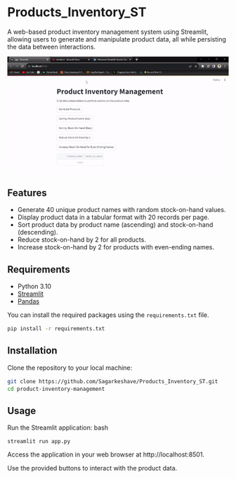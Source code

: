 # Products_Inventory_ST

A web-based product inventory management system using Streamlit, allowing users to generate and manipulate product data, all while persisting the data between interactions.

![Demo](https://github.com/Sagarkeshave/Products_Inventory_ST/blob/main/demo/ezgif.com-video-to-gif%20(3).gif)


## Features

- Generate 40 unique product names with random stock-on-hand values.
- Display product data in a tabular format with 20 records per page.
- Sort product data by product name (ascending) and stock-on-hand (descending).
- Reduce stock-on-hand by 2 for all products.
- Increase stock-on-hand by 2 for products with even-ending names.

## Requirements

- Python 3.10
- [Streamlit](https://streamlit.io/)
- [Pandas](https://pandas.pydata.org/)

You can install the required packages using the `requirements.txt` file.

```bash
pip install -r requirements.txt
```

## Installation
Clone the repository to your local machine:
```bash
git clone https://github.com/Sagarkeshave/Products_Inventory_ST.git
cd product-inventory-management
```

## Usage
Run the Streamlit application:
bash
```
streamlit run app.py
```
Access the application in your web browser at http://localhost:8501.

Use the provided buttons to interact with the product data.
